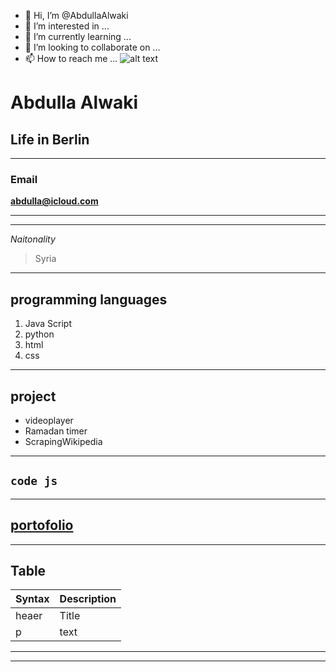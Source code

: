 - 👋 Hi, I’m @AbdullaAlwaki
- 👀 I’m interested in ...
- 🌱 I’m currently learning ...
- 💞️ I’m looking to collaborate on ...
- 📫 How to reach me ...
![alt text](../../Downloads/image.jpg)

# Abdulla Alwaki

## Life in Berlin

---

### Email

**abdulla@icloud.com**

---

---

_Naitonality_

> Syria

---

## programming languages

1. Java Script
2. python
3. html
4. css

---

## project

- videoplayer
- Ramadan timer
- ScrapingWikipedia

---

## `code js`

---

## [portofolio](https://abdullaalwaki.github.io/portofolio/)

---

## Table

| Syntax | Description |
| ------ | ----------- |
| heaer  | Title       |
| p      | text        |

---

---
